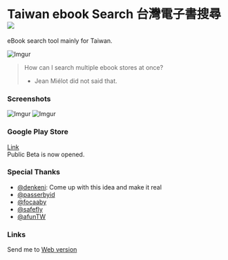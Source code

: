 # Taiwan ebook Search 台灣電子書搜尋  [![](https://dl.circleci.com/status-badge/img/gh/YuanLiou/TaiwanEbookSearch/tree/master.svg?style=svg)](https://dl.circleci.com/status-badge/redirect/gh/YuanLiou/TaiwanEbookSearch/tree/master)
eBook search tool mainly for Taiwan.

![Imgur](https://i.imgur.com/B3vzhTQ.jpg)
> How can I search multiple ebook stores at once?
> - Jean Miélot did not said that.

### Screenshots
![Imgur](https://i.imgur.com/bhi6XPm.png?1) ![Imgur](https://i.imgur.com/p5fhQDh.png?1)

### Google Play Store
[Link](https://goo.gl/hgKiK4)
<br> Public Beta is now opened.

### Special Thanks
 - [@denkeni](https://twitter.com/denkeni): Come up with this idea and make it real
 - [@passerbyid](https://twitter.com/passerbyid)
 - [@focaaby](https://github.com/focaaby)
 - [@safefly](https://safefly.tw/)
 - [@afunTW](https://afun.tw/)

### Links
Send me to [Web version](https://focaaby.github.io/ebook-search/)
